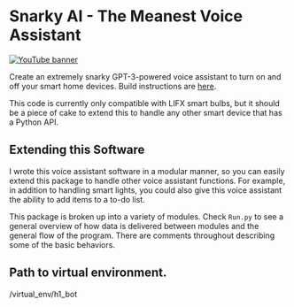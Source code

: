 # Snarky AI - The Meanest Voice Assistant
[![YouTube banner](https://img.youtube.com/vi/p1eTp-xPUeU/mqdefault.jpg)](https://youtu.be/p1eTp-xPUeU)

Create an extremely snarky GPT-3-powered voice assistant to turn on and off your smart home devices. Build instructions are [here](https://www.hackster.io/AlexWulff/the-meanest-home-automation-ai-with-gpt-3-859116).

This code is currently only compatible with LIFX smart bulbs, but it should be a piece of cake to extend this to handle any other smart device that has a Python API.

## Extending this Software
I wrote this voice assistant software in a modular manner, so you can easily extend this package to handle other voice assistant functions. For example, in addition to handling smart lights, you could also give this voice assistant the ability to add items to a to-do list.

This package is broken up into a variety of modules. Check `Run.py` to see a general overview of how data is delivered between modules and the general flow of the program. There are comments throughout describing some of the basic behaviors.

## Path to virtual environment.
/virtual_env/h1_bot